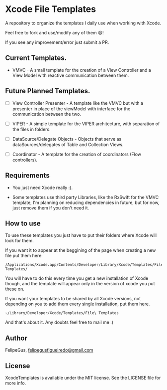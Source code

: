 # Xcode File Templates
A repository to organize the templates I daily use when working with Xcode.

Feel free to fork and use/modify any of them 😄! 

If you see any improvement/error just submit a PR. 

## Current Templates. 
* VMVC - A small template for the creation of a View Controller and a View Model 
with reactive communication between them.

## Future Planned Templates. 
- [ ] View Controller Presenter - A template like the VMVC but with a presenter in place of the viewModel
 with interface for the communication between the two.
 
- [ ] VIPER - A simple template for the VIPER architecture, with separation of the files in folders.
 
- [ ] DataSource/Delegate Objects - Objects that serve as dataSources/delegates of Table and Collection Views.

- [ ] Coordinator - A template for the creation of coordinators (Flow controllers). 

## Requirements
  - You just need Xcode really :).
  
  * Some templates use third party Libraries, like the RxSwift for the VMVC template, I'm planning on reducing dependencies in future, but for now, just remove them if you don't need it.  
  
## How to use
  To use these templates you just have to put their folders where Xcode will look for them. 
  
  If you want it to appear at the beggining of the page when creating a new file put them here:
  
  ```
  /Applications/Xcode.app/Contents/Developer/Library/Xcode/Templates/File\ Templates/
  ```
  
  You will have to do this every time you get a new installation of Xcode though,
  and the template will appear only in the version of xcode you put these on. 
  
  If you want your templates to be shared by all Xcode versions, 
  not depending on you to add them every single installation, put them here.  
  
  ```
  ~/Library/Developer/Xcode/Templates/File\ Templates
  ```
  
  And that's about it. Any doubts feel free to mail me :)
  
## Author
FelipeGus, felipegusfigueiredo@gmail.com

## License

XcodeTemplates is available under the MIT license. See the LICENSE file for more info.
